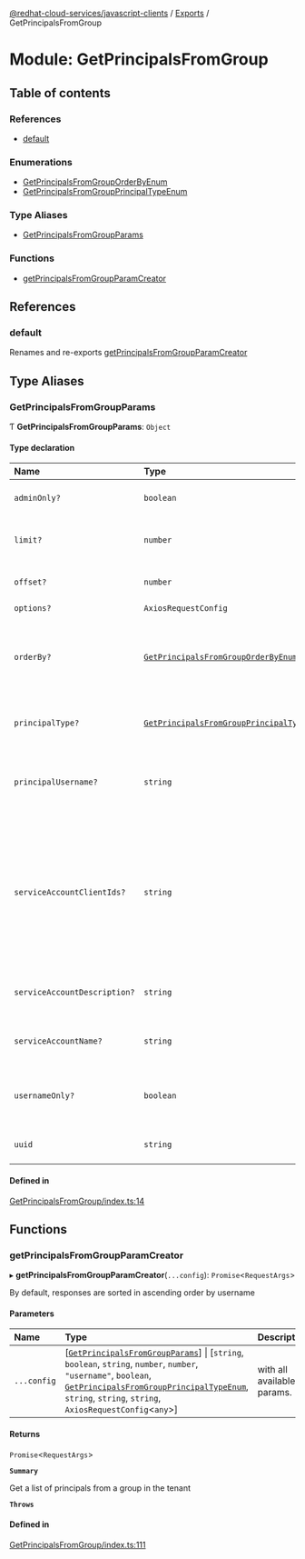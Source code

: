 [@redhat-cloud-services/javascript-clients](../README.md) / [Exports](../modules.md) / GetPrincipalsFromGroup

# Module: GetPrincipalsFromGroup

## Table of contents

### References

- [default](GetPrincipalsFromGroup.md#default)

### Enumerations

- [GetPrincipalsFromGroupOrderByEnum](../enums/GetPrincipalsFromGroup.GetPrincipalsFromGroupOrderByEnum.md)
- [GetPrincipalsFromGroupPrincipalTypeEnum](../enums/GetPrincipalsFromGroup.GetPrincipalsFromGroupPrincipalTypeEnum.md)

### Type Aliases

- [GetPrincipalsFromGroupParams](GetPrincipalsFromGroup.md#getprincipalsfromgroupparams)

### Functions

- [getPrincipalsFromGroupParamCreator](GetPrincipalsFromGroup.md#getprincipalsfromgroupparamcreator)

## References

### default

Renames and re-exports [getPrincipalsFromGroupParamCreator](GetPrincipalsFromGroup.md#getprincipalsfromgroupparamcreator)

## Type Aliases

### GetPrincipalsFromGroupParams

Ƭ **GetPrincipalsFromGroupParams**: `Object`

#### Type declaration

| Name | Type | Description |
| :------ | :------ | :------ |
| `adminOnly?` | `boolean` | Get only admin users within an account. **`Memberof`** GetPrincipalsFromGroupApi |
| `limit?` | `number` | Parameter for selecting the amount of data returned. **`Memberof`** GetPrincipalsFromGroupApi |
| `offset?` | `number` | Parameter for selecting the offset of data. **`Memberof`** GetPrincipalsFromGroupApi |
| `options?` | `AxiosRequestConfig` | - |
| `orderBy?` | [`GetPrincipalsFromGroupOrderByEnum`](../enums/GetPrincipalsFromGroup.GetPrincipalsFromGroupOrderByEnum.md) | Parameter for ordering principals by value. For inverse ordering, supply \'-\' before the param value, such as: ?order_by=-username **`Memberof`** GetPrincipalsFromGroupApi |
| `principalType?` | [`GetPrincipalsFromGroupPrincipalTypeEnum`](../enums/GetPrincipalsFromGroup.GetPrincipalsFromGroupPrincipalTypeEnum.md) | Parameter for selecting the type of principal to be returned. **`Memberof`** GetPrincipalsFromGroupApi |
| `principalUsername?` | `string` | Parameter for filtering group principals by principal `username` using string contains search. **`Memberof`** GetPrincipalsFromGroupApi |
| `serviceAccountClientIds?` | `string` | By specifying a comma separated list of client IDs with this query parameter, RBAC will return an object with the specified client ID and it\'s matching boolean value to flag whether the client ID is present in the group or not. This query parameter cannot be used along with any other query parameter. **`Memberof`** GetPrincipalsFromGroupApi |
| `serviceAccountDescription?` | `string` | Parameter for filtering the service accounts by their description. **`Memberof`** GetPrincipalsFromGroupApi |
| `serviceAccountName?` | `string` | Parameter for filtering the service accounts by their name. **`Memberof`** GetPrincipalsFromGroupApi |
| `usernameOnly?` | `boolean` | Parameter for optionally returning only usernames for principals, bypassing a call to IT. **`Memberof`** GetPrincipalsFromGroupApi |
| `uuid` | `string` | ID of group from which to get principals **`Memberof`** GetPrincipalsFromGroupApi |

#### Defined in

[GetPrincipalsFromGroup/index.ts:14](https://github.com/RedHatInsights/javascript-clients/blob/main/packages/rbac/GetPrincipalsFromGroup/index.ts#L14)

## Functions

### getPrincipalsFromGroupParamCreator

▸ **getPrincipalsFromGroupParamCreator**(`...config`): `Promise`\<`RequestArgs`\>

By default, responses are sorted in ascending order by username

#### Parameters

| Name | Type | Description |
| :------ | :------ | :------ |
| `...config` | [[`GetPrincipalsFromGroupParams`](GetPrincipalsFromGroup.md#getprincipalsfromgroupparams)] \| [`string`, `boolean`, `string`, `number`, `number`, ``"username"``, `boolean`, [`GetPrincipalsFromGroupPrincipalTypeEnum`](../enums/GetPrincipalsFromGroup.GetPrincipalsFromGroupPrincipalTypeEnum.md), `string`, `string`, `string`, `AxiosRequestConfig`\<`any`\>] | with all available params. |

#### Returns

`Promise`\<`RequestArgs`\>

**`Summary`**

Get a list of principals from a group in the tenant

**`Throws`**

#### Defined in

[GetPrincipalsFromGroup/index.ts:111](https://github.com/RedHatInsights/javascript-clients/blob/main/packages/rbac/GetPrincipalsFromGroup/index.ts#L111)
